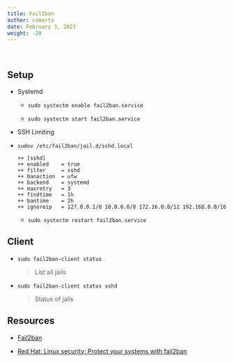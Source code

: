 ```yaml
---
title: Fail2ban
author: csmertx
date: February 3, 2023
weight: -20
---
```


<br />

## Setup

- Systemd

    - ```sudo systectm enable fail2ban.service```

    - ```sudo systectm start fail2ban.service```

- SSH Limiting

- ```sudov /etc/fail2ban/jail.d/sshd.local```

    ```
    ++ [sshd]
    ++ enabled    = true
    ++ filter     = sshd
    ++ banaction  = ufw
    ++ backend    = systemd
    ++ maxretry   = 3
    ++ findtime   = 1h
    ++ bantime    = 2h
    ++ ignoreip   = 127.0.0.1/8 10.0.0.0/8 172.16.0.0/12 192.168.0.0/16
    ```

    - ```sudo systectm restart fail2ban.service```

## Client

- ```sudo fail2ban-client status```

    > List all jails

- ```sudo fail2ban-client status sshd```

    > Status of jails

## Resources

- [Fail2ban](https://www.fail2ban.org/wiki/index.php/Main_Page)

- [Red Hat: Linux security: Protect your systems with fail2ban](https://www.redhat.com/sysadmin/protect-systems-fail2ban)
